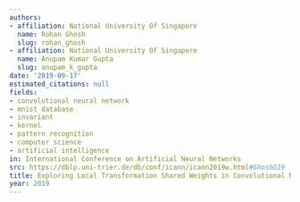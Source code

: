 ```yaml
---
authors:
- affiliation: National University Of Singapore
  name: Rohan Ghosh
  slug: rohan_ghosh
- affiliation: National University Of Singapore
  name: Anupam Kumar Gupta
  slug: anupam_k_gupta
date: '2019-09-17'
estimated_citations: null
fields:
- convolutional neural network
- mnist database
- invariant
- kernel
- pattern recognition
- computer science
- artificial intelligence
in: International Conference on Artificial Neural Networks
src: https://dblp.uni-trier.de/db/conf/icann/icann2019w.html#GhoshG19
title: Exploring Local Transformation Shared Weights in Convolutional Neural Networks
year: 2019
---
```

